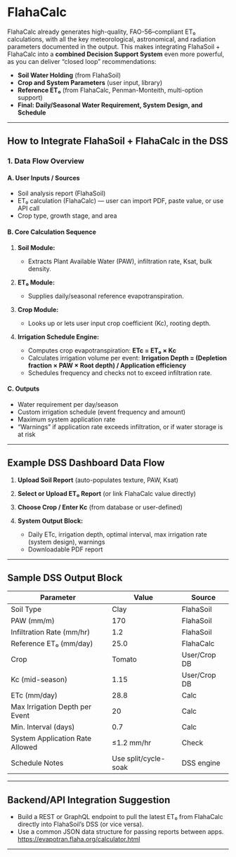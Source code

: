 <!-- @format -->

# **FlahaCalc**

FlahaCalc already generates high-quality, FAO-56–compliant ET₀ calculations, with all the key meteorological, astronomical, and radiation parameters documented in the output. This makes integrating FlahaSoil + FlahaCalc into a **combined Decision Support System** even more powerful, as you can deliver “closed loop” recommendations:

- **Soil Water Holding** (from FlahaSoil)
- **Crop and System Parameters** (user input, library)
- **Reference ET₀** (from FlahaCalc, Penman-Monteith, multi-option support)
- **Final: Daily/Seasonal Water Requirement, System Design, and Schedule**

---

## **How to Integrate FlahaSoil + FlahaCalc in the DSS**

### **1. Data Flow Overview**

#### **A. User Inputs / Sources**

- Soil analysis report (FlahaSoil)
- ET₀ calculation (FlahaCalc) — user can import PDF, paste value, or use API call
- Crop type, growth stage, and area

#### **B. Core Calculation Sequence**

1. **Soil Module:**

   - Extracts Plant Available Water (PAW), infiltration rate, Ksat, bulk density.

2. **ET₀ Module:**

   - Supplies daily/seasonal reference evapotranspiration.

3. **Crop Module:**

   - Looks up or lets user input crop coefficient (Kc), rooting depth.

4. **Irrigation Schedule Engine:**

   - Computes crop evapotranspiration:
     **ETc = ET₀ × Kc**
   - Calculates irrigation volume per event:
     **Irrigation Depth = (Depletion fraction × PAW × Root depth) / Application efficiency**
   - Schedules frequency and checks not to exceed infiltration rate.

#### **C. Outputs**

- Water requirement per day/season
- Custom irrigation schedule (event frequency and amount)
- Maximum system application rate
- “Warnings” if application rate exceeds infiltration, or if water storage is at risk

---

## **Example DSS Dashboard Data Flow**

1. **Upload Soil Report** (auto-populates texture, PAW, Ksat)
2. **Select or Upload ET₀ Report** (or link FlahaCalc value directly)
3. **Choose Crop / Enter Kc** (from database or user-defined)
4. **System Output Block:**

   - Daily ETc, irrigation depth, optimal interval, max irrigation rate (system design), warnings
   - Downloadable PDF report

---

## **Sample DSS Output Block**

| Parameter                       | Value                | Source       |
| ------------------------------- | -------------------- | ------------ |
| Soil Type                       | Clay                 | FlahaSoil    |
| PAW (mm/m)                      | 170                  | FlahaSoil    |
| Infiltration Rate (mm/hr)       | 1.2                  | FlahaSoil    |
| Reference ET₀ (mm/day)          | 25.0                 | FlahaCalc    |
| Crop                            | Tomato               | User/Crop DB |
| Kc (mid-season)                 | 1.15                 | User/Crop DB |
| ETc (mm/day)                    | 28.8                 | Calc         |
| Max Irrigation Depth per Event  | 20                   | Calc         |
| Min. Interval (days)            | 0.7                  | Calc         |
| System Application Rate Allowed | ≤1.2 mm/hr           | Check        |
| Schedule Notes                  | Use split/cycle-soak | DSS engine   |

---

## **Backend/API Integration Suggestion**

- Build a REST or GraphQL endpoint to pull the latest ET₀ from FlahaCalc directly into FlahaSoil’s DSS (or vice versa).
- Use a common JSON data structure for passing reports between apps.
  https://evapotran.flaha.org/calculator.html

---
